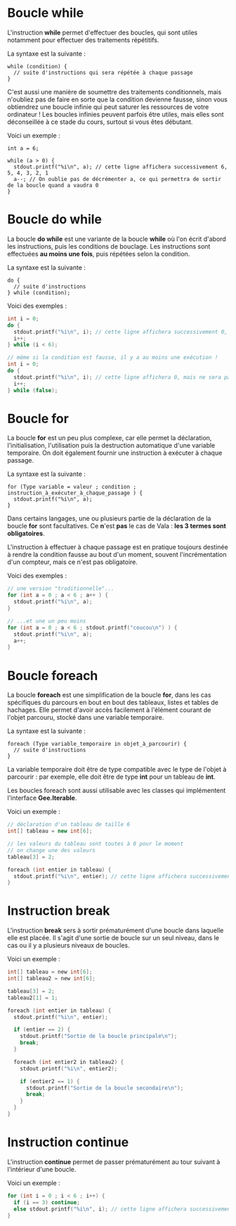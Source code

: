 # Boucle while

L'instruction **while** permet d'effectuer des boucles, qui sont utiles notamment pour effectuer des traitements répétitifs.

La syntaxe est la suivante :
```
while (condition) {
  // suite d'instructions qui sera répétée à chaque passage
}
```

C'est aussi une manière de soumettre des traitements conditionnels, mais n'oubliez pas de faire en sorte que la condition devienne fausse, sinon vous obtiendrez une boucle infinie qui peut saturer les ressources de votre ordinateur ! Les boucles infinies peuvent parfois être utiles, mais elles sont déconseillée à ce stade du cours, surtout si vous êtes débutant.

Voici un exemple :
```
int a = 6;

while (a > 0) {
  stdout.printf("%i\n", a); // cette ligne affichera successivement 6, 5, 4, 3, 2, 1
  a--; // On oublie pas de décrémenter a, ce qui permettra de sortir de la boucle quand a vaudra 0
}
```
# Boucle do while

La boucle **do while** est une variante de la boucle **while** où l'on écrit d'abord les instructions, puis les conditions de bouclage. Les instructions sont effectuées **au moins une fois**, puis répétées selon la condition.

La syntaxe est la suivante :
```
do {
  // suite d'instructions
} while (condition);
```
Voici des exemples :
```c
int i = 0;
do {
  stdout.printf("%i\n", i); // cette ligne affichera successivement 0, 1, 2, 3, 4, 5
  i++;
} while (i < 6);

// même si la condition est fausse, il y a au moins une exécution !
int i = 0;
do {
  stdout.printf("%i\n", i); // cette ligne affichera 0, mais ne sera pas exécutée ensuite
  i++;
} while (false);
```

# Boucle for

La boucle **for** est un peu plus complexe, car elle permet la déclaration, l'initialisation, l'utilisation puis la destruction automatique d'une variable temporaire. On doit également fournir une instruction à exécuter à chaque passage.

La syntaxe est la suivante :
```
for (Type variable = valeur ; condition ; instruction_à_exécuter_à_chaque_passage ) {
  stdout.printf("%i\n", a);
}
```

Dans certains langages, une ou plusieurs partie de la déclaration de la boucle **for** sont facultatives. Ce **n**'est **pas** le cas de Vala : **les 3 termes sont obligatoires**.

L'instruction à effectuer à chaque passage est en pratique toujours destinée à rendre la condition fausse au bout d'un moment, souvent l'incrémentation d'un compteur, mais ce n'est pas obligatoire.

Voici des exemples :
```cpp
// une version "traditionnelle"...
for (int a = 0 ; a < 6 ; a++ ) {
  stdout.printf("%i\n", a);
}

// ...et une un peu moins
for (int a = 0 ; a < 6 ; stdout.printf("coucou\n") ) {
  stdout.printf("%i\n", a);
  a++;
}
```

# Boucle foreach

La boucle **foreach** est une simplification de la boucle **for**, dans les cas spécifiques du parcours en bout en bout des tableaux, listes et tables de hachages. Elle permet d'avoir accès facilement à l'élément courant de l'objet parcouru, stocké dans une variable temporaire.

La syntaxe est la suivante :
```
foreach (Type variable_temporaire in objet_à_parcourir) {
  // suite d'instructions
}
```

La variable temporaire doit être de type compatible avec le type de l'objet à parcourir : par exemple, elle doit être de type **int** pour un tableau de **int**.

Les boucles foreach sont aussi utilisable avec les classes qui implémentent l'interface **Gee.Iterable**.

Voici un exemple :
```cpp
// déclaration d'un tableau de taille 6
int[] tableau = new int[6];

// les valeurs du tableau sont toutes à 0 pour le moment
// on change une des valeurs
tableau[3] = 2;

foreach (int entier in tableau) {
  stdout.printf("%i\n", entier); // cette ligne affichera successivement 0, 0, 0, 2, 0, 0
}
```

# Instruction break

L'instruction **break** sers à sortir prématurément d'une boucle dans laquelle elle est placée. Il s'agit d'une sortie de boucle sur un seul niveau, dans le cas ou il y a plusieurs niveaux de boucles.

Voici un exemple :
```c
int[] tableau = new int[6];
int[] tableau2 = new int[6];

tableau[3] = 2;
tableau2[1] = 1;

foreach (int entier in tableau) {
  stdout.printf("%i\n", entier);

  if (entier == 2) {
    stdout.printf("Sortie de la boucle principale\n");
    break;
  }

  foreach (int entier2 in tableau2) {
    stdout.printf("%i\n", entier2);

    if (entier2 == 1) {
      stdout.printf("Sortie de la boucle secondaire\n");
      break;
    }
  }
}
```

# Instruction continue

L'instruction **continue** permet de passer prématurément au tour suivant à l'intérieur d'une boucle.

Voici un exemple :
```c
for (int i = 0 ; i < 6 ; i++) {
  if (i == 3) continue;
  else stdout.printf("%i\n", i); // cette ligne affichera successivement 0, 1, 2, 4, 5
}
```
